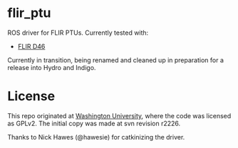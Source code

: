 flir_ptu
========

ROS driver for FLIR PTUs. Currently tested with:

 - [FLIR D46](http://www.flir.com/mcs/view/?id=53707)

Currently in transition, being renamed and cleaned up in preparation for a
release into Hydro and Indigo.

License
=======

This repo originated at [Washington University](https://wu-robotics.googlecode.com/svn/branches/stable/wu_ptu),
where the code was licensed as GPLv2. The initial copy was made at svn revision r2226.

Thanks to Nick Hawes (@hawesie) for catkinizing the driver.
